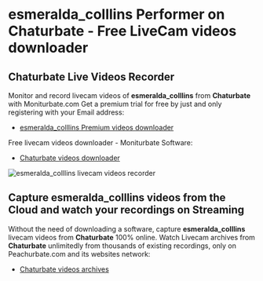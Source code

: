 # esmeralda_colllins Performer on Chaturbate - Free LiveCam videos downloader

## Chaturbate Live Videos Recorder

Monitor and record livecam videos of **esmeralda_colllins** from **Chaturbate** with Moniturbate.com
Get a premium trial for free by just and only registering with your Email address:
* [esmeralda_colllins Premium videos downloader](https://moniturbate.com/request-demo-licence-key.html)

Free livecam videos downloader - Moniturbate Software:
* [Chaturbate videos downloader](https://moniturbate.com/moniturbate-download-software.html)

![esmeralda_colllins livecam videos recorder](https://peachurnet.com/templates/moniturbate-software.png)


## Capture esmeralda_colllins videos from the Cloud and watch your recordings on Streaming

Without the need of downloading a software, capture **esmeralda_colllins** livecam videos from **Chaturbate** 100% online.
Watch Livecam archives from **Chaturbate** unlimitedly from thousands of existing recordings, only on Peachurbate.com and its websites network:
* [Chaturbate videos archives](https://peachurnet.com/)